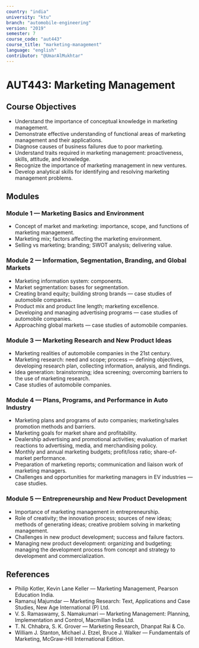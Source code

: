 ```yaml
---
country: "india"
university: "ktu"
branch: "automobile-engineering"
version: "2019"
semester: 7
course_code: "aut443"
course_title: "marketing-management"
language: "english"
contributor: "@UmarAlMukhtar"
---
```


# AUT443: Marketing Management

## Course Objectives

- Understand the importance of conceptual knowledge in marketing management.
- Demonstrate effective understanding of functional areas of marketing management and their applications.
- Diagnose causes of business failures due to poor marketing.
- Understand traits required in marketing management: proactiveness, skills, attitude, and knowledge.
- Recognize the importance of marketing management in new ventures.
- Develop analytical skills for identifying and resolving marketing management problems.

## Modules

### Module 1 — Marketing Basics and Environment

- Concept of market and marketing: importance, scope, and functions of marketing management.
- Marketing mix; factors affecting the marketing environment.
- Selling vs marketing; branding; SWOT analysis; delivering value.

### Module 2 — Information, Segmentation, Branding, and Global Markets

- Marketing information system: components.
- Market segmentation: bases for segmentation.
- Creating brand equity; building strong brands — case studies of automobile companies.
- Product mix and product line length; marketing excellence.
- Developing and managing advertising programs — case studies of automobile companies.
- Approaching global markets — case studies of automobile companies.

### Module 3 — Marketing Research and New Product Ideas

- Marketing realities of automobile companies in the 21st century.
- Marketing research: need and scope; process — defining objectives, developing research plan, collecting information, analysis, and findings.
- Idea generation: brainstorming; idea screening; overcoming barriers to the use of marketing research.
- Case studies of automobile companies.

### Module 4 — Plans, Programs, and Performance in Auto Industry

- Marketing plans and programs of auto companies; marketing/sales promotion methods and barriers.
- Marketing goals for market share and profitability.
- Dealership advertising and promotional activities; evaluation of market reactions to advertising, media, and merchandising policy.
- Monthly and annual marketing budgets; profit/loss ratio; share-of-market performance.
- Preparation of marketing reports; communication and liaison work of marketing managers.
- Challenges and opportunities for marketing managers in EV industries — case studies.

### Module 5 — Entrepreneurship and New Product Development

- Importance of marketing management in entrepreneurship.
- Role of creativity; the innovation process; sources of new ideas; methods of generating ideas; creative problem solving in marketing management.
- Challenges in new product development; success and failure factors.
- Managing new product development: organizing and budgeting; managing the development process from concept and strategy to development and commercialization.

## References

- Philip Kotler, Kevin Lane Keller — Marketing Management, Pearson Education India.
- Ramanuj Majumdar — Marketing Research: Text, Applications and Case Studies, New Age International (P) Ltd.
- V. S. Ramaswamy, S. Namakumari — Marketing Management: Planning, Implementation and Control, Macmillan India Ltd.
- T. N. Chhabra, S. K. Grover — Marketing Research, Dhanpat Rai & Co.
- William J. Stanton, Michael J. Etzel, Bruce J. Walker — Fundamentals of Marketing, McGraw-Hill International Edition.
